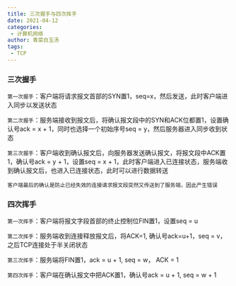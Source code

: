 ```yaml
---
title: 三次握手与四次挥手
date: 2021-04-12
categories:
 - 计算机网络
author: 青菜白玉汤
tags:
 - TCP
---
```


### 三次握手

`第一次握手`：客户端将请求报文首部的SYN置1，seq=x，然后发送，此时客户端进入同步以发送状态

`第二次握手`：服务端接收到报文后，将确认报文段中的SYN和ACK位都置1，设置确认号ack = x + 1，同时也选择一个初始序号seq = y，然后服务器进入同步收到状态

`第三次握手`：客户端收到确认报文后，向服务器发送确认报文，将报文段中ACK置1，确认号ack = y + 1，设置seq = x + 1，此时客户端进入已连接状态，服务端收到确认报文后，也进入已连接状态，此时可以进行数据转送

`客户端最后的确认是防止已经失效的连接请求报文段突然又传送到了服务端，因此产生错误`

### 四次挥手

`第一次挥手`：客户端将报文字段首部的终止控制位FIN置1，设置seq = u

`第二次挥手`：服务端收到连接释放报文后，将ACK=1, 确认号ack=u+1，seq = v，之后TCP连接处于半关闭状态

`第三次挥手`：服务端将FIN置1，ack = u + 1, seq = w， ACK = 1

`第四次挥手`：客户端在确认报文中把ACK置1，确认号ack = u + 1, seq = w + 1